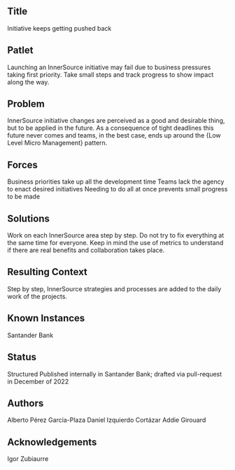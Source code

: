 ## Title

Initiative keeps getting pushed back

## Patlet

Launching an InnerSource initiative may fail due to business pressures taking first priority. Take small steps and track progress to show impact along the way.

## Problem

InnerSource initiative changes are perceived as a good and desirable thing, but to be applied in the future. As a consequence of tight deadlines this future never comes and teams, in the best case, ends up around the {Low Level Micro Management} pattern.

## Forces

Business priorities take up all the development time 
Teams lack the agency to enact desired initiatives
Needing to do all at once prevents small progress to be made 

## Solutions

Work on each InnerSource area step by step. Do not try to fix everything at the same time for everyone. Keep in mind the use of metrics to understand if there are real benefits and collaboration takes place.

## Resulting Context

Step by step, InnerSource strategies and processes are added to the daily work of the projects. 

## Known Instances 

Santander Bank

## Status 

Structured
Published internally in Santander Bank; drafted via pull-request in December of 2022

## Authors

Alberto Pérez García-Plaza
Daniel Izquierdo Cortázar
Addie Girouard

## Acknowledgements 

Igor Zubiaurre
